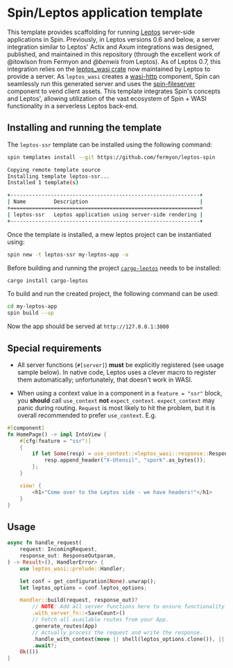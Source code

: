 # Spin/Leptos application template

This template provides scaffolding for running [Leptos](https://leptos-rs.github.io/leptos/) server-side applications in Spin. Previously, in Leptos versions 0.6 and below, a server integration similar to Leptos' Actix and Axum integrations was designed, published, and maintained in this repository (through the excellent work of @itowlson from Fermyon and *@benwis* from Leptos). As of Leptos 0.7, this integration relies on the [leptos_wasi crate](https://github.com/leptos-rs/leptos_wasi) now maintained by Leptos to provide a server. As `leptos_wasi` creates a [wasi-http](https://github.com/WebAssembly/wasi-http) component, Spin can seamlessly run this generated server and uses the [spin-fileserver](https://github.com/fermyon/spin-fileserver) component to vend client assets. This template integrates Spin's concepts and Leptos', allowing utilization of the vast ecosystem of Spin + WASI functionality in a serverless Leptos back-end.

## Installing and running the template

The `leptos-ssr` template can be installed using the following command:

```bash
spin templates install --git https://github.com/fermyon/leptos-spin

Copying remote template source
Installing template leptos-ssr...
Installed 1 template(s)

+-------------------------------------------------------------+
| Name         Description                                    |
+=============================================================+
| leptos-ssr   Leptos application using server-side rendering |
+-------------------------------------------------------------+
```

Once the template is installed, a mew leptos project can be instantiated using:

```bash
spin new -t leptos-ssr my-leptos-app -a
```

Before building and running the project [`cargo-leptos`](https://leptos-rs.github.io/leptos/ssr/21_cargo_leptos.html) needs to be installed:

```bash
cargo install cargo-leptos
```

To build and run the created project, the following command can be used:

```bash
cd my-leptos-app
spin build --up
```

Now the app should be served at `http://127.0.0.1:3000`

## Special requirements

* All server functions (`#[server]`) **must** be explicitly registered (see usage sample below). In native code, Leptos uses a clever macro to register them automatically; unfortunately, that doesn't work in WASI.

* When using a context value in a component in a `feature = "ssr"` block, you **should** call `use_context` **not** `expect_context`. `expect_context` may panic during routing. `Request` is most likely to hit the problem, but it is overall recommended to prefer `use_context`. E.g.

```rust
#[component]
fn HomePage() -> impl IntoView {
    #[cfg(feature = "ssr")]
    {
        if let Some(resp) = use_context::<leptos_wasi::response::ResponseOptions>() {
            resp.append_header("X-Utensil", "spork".as_bytes());
        };
    }

    view! {
        <h1>"Come over to the Leptos side - we have headers!"</h1>
    }
}
```

## Usage

```rust
async fn handle_request(
    request: IncomingRequest,
    response_out: ResponseOutparam,
) -> Result<(), HandlerError> {
    use leptos_wasi::prelude::Handler;

    let conf = get_configuration(None).unwrap();
    let leptos_options = conf.leptos_options;

    Handler::build(request, response_out)?
        // NOTE: Add all server functions here to ensure functionality works as expected!
        .with_server_fn::<SaveCount>()
        // Fetch all available routes from your App.
        .generate_routes(App)
        // Actually process the request and write the response.
        .handle_with_context(move || shell(leptos_options.clone()), || {})
        .await?;
    Ok(())
}

```

